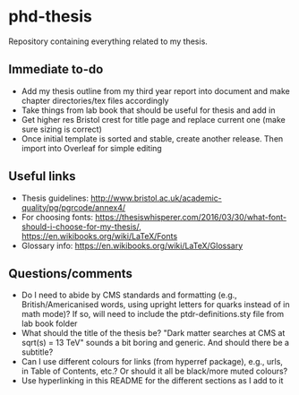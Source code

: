 # phd-thesis


Repository containing everything related to my thesis.


## Immediate to-do

- Add my thesis outline from my third year report into document and make chapter directories/tex files accordingly
- Take things from lab book that should be useful for thesis and add in
- Get higher res Bristol crest for title page and replace current one (make sure sizing is correct)
- Once initial template is sorted and stable, create another release. Then import into Overleaf for simple editing


## Useful links

- Thesis guidelines: http://www.bristol.ac.uk/academic-quality/pg/pgrcode/annex4/
- For choosing fonts: https://thesiswhisperer.com/2016/03/30/what-font-should-i-choose-for-my-thesis/, https://en.wikibooks.org/wiki/LaTeX/Fonts
- Glossary info: https://en.wikibooks.org/wiki/LaTeX/Glossary


## Questions/comments

- Do I need to abide by CMS standards and formatting (e.g., British/Americanised words, using upright letters for quarks instead of in math mode)? If so, will need to include the ptdr-definitions.sty file from lab book folder
- What should the title of the thesis be? "Dark matter searches at CMS at sqrt(s) = 13 TeV" sounds a bit boring and generic. And should there be a subtitle?
- Can I use different colours for links (from hyperref package), e.g., urls, in Table of Contents, etc.? Or should it all be black/more muted colours?
- Use hyperlinking in this README for the different sections as I add to it
